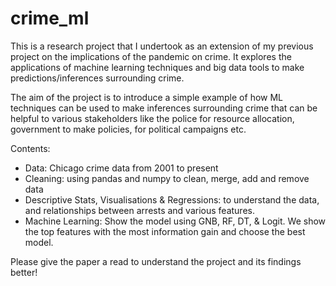 # crime_ml
This is a research project that I undertook as an extension of my previous project on the implications of the pandemic on crime. It explores the applications of machine learning techniques and big data tools to make predictions/inferences surrounding crime. 

The aim of the project is to introduce a simple example of how ML techniques can be used to make inferences surrounding crime that can be helpful to various stakeholders like the police for resource allocation, government to make policies, for political campaigns etc. 

Contents:

- Data: Chicago crime data from 2001 to present
- Cleaning: using pandas and numpy to clean, merge, add and remove data
- Descriptive Stats, Visualisations & Regressions: to understand the data, and relationships between arrests and various features.
- Machine Learning: Show the model using GNB, RF, DT, & Logit. We show the top features with the most information gain and choose the best model. 

Please give the paper a read to understand the project and its findings better!
